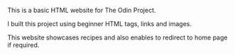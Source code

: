 This is a basic HTML website for The Odin Project. 

I built this project using beginner HTML tags, links and images. 

This website showcases recipes and also enables to redirect to home page if required. 
